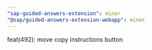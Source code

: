 ```yaml
---
"sap-guided-answers-extension": minor
"@sap/guided-answers-extension-webapp": minor
---
```


feat(492): move copy instructions button
